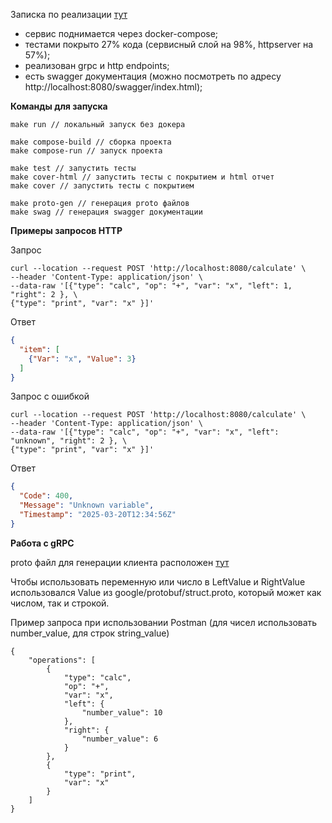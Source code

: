 Записка по реализации [тут](https://github.com/sayanli/calculator/blob/master/note.md)

- сервис поднимается через docker-compose;
- тестами покрыто 27% кода (сервисный слой на 98%, httpserver на 57%);
- реализован grpc и http endpoints;
- есть swagger документация (можно посмотреть по адресу http://localhost:8080/swagger/index.html);


**Команды для запуска**

```
make run // локальный запуск без докера

make compose-build // сборка проекта
make compose-run // запуск проекта

make test // запустить тесты
make cover-html // запустить тесты с покрытием и html отчет
make cover // запустить тесты с покрытием

make proto-gen // генерация proto файлов
make swag // генерация swagger документации
```


**Примеры запросов HTTP**

Запрос
```
curl --location --request POST 'http://localhost:8080/calculate' \
--header 'Content-Type: application/json' \
--data-raw '[{"type": "calc", "op": "+", "var": "x", "left": 1, "right": 2 }, \
{"type": "print", "var": "x" }]'
```
Ответ
```json
{
  "item": [
    {"Var": "x", "Value": 3}
  ]
}
```

Запрос с ошибкой

```
curl --location --request POST 'http://localhost:8080/calculate' \
--header 'Content-Type: application/json' \
--data-raw '[{"type": "calc", "op": "+", "var": "x", "left": "unknown", "right": 2 }, \
{"type": "print", "var": "x" }]'
```
Ответ
```json
{
  "Code": 400,
  "Message": "Unknown variable",
  "Timestamp": "2025-03-20T12:34:56Z"
}
```

**Работа с gRPC**

proto файл для генерации клиента расположен [тут](https://github.com/Sayanli/calculator/blob/master/protos/proto/calculator/calculator.proto)

Чтобы использовать переменную или число в LeftValue и RightValue использовался Value из google/protobuf/struct.proto, который может как числом, так и строкой.

Пример запроса при использовании Postman (для чисел использовать number_value, для строк string_value)
```
{
    "operations": [
        {
            "type": "calc",
            "op": "+",
            "var": "x",
            "left": {
                "number_value": 10
            },
            "right": {
                "number_value": 6
            }
        },
        {
            "type": "print",
            "var": "x"
        }
    ]
}
```
